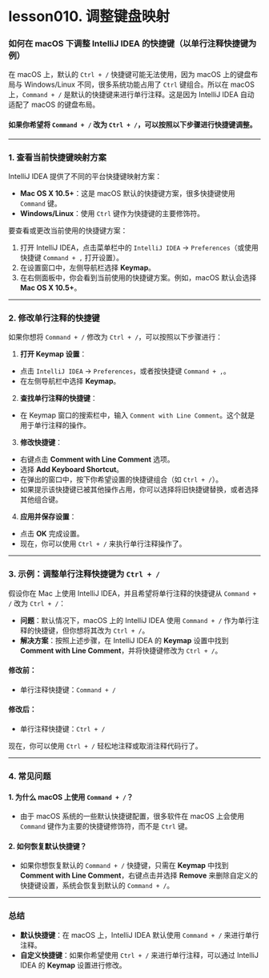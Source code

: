 # lesson010. 调整键盘映射

### 如何在 macOS 下调整 IntelliJ IDEA 的快捷键（以单行注释快捷键为例）

在 macOS 上，默认的 `Ctrl + /` 快捷键可能无法使用，因为 macOS 上的键盘布局与 Windows/Linux 不同，很多系统功能占用了 `Ctrl` 键组合。所以在 macOS 上，`Command + /` 是默认的快捷键来进行单行注释。这是因为 IntelliJ IDEA 自动适配了 macOS 的键盘布局。

#### 如果你希望将 `Command + /` 改为 `Ctrl + /`，可以按照以下步骤进行快捷键调整。

------

### 1. **查看当前快捷键映射方案**

IntelliJ IDEA 提供了不同的平台快捷键映射方案：

- **Mac OS X 10.5+**：这是 macOS 默认的快捷键方案，很多快捷键使用 `Command` 键。
- **Windows/Linux**：使用 `Ctrl` 键作为快捷键的主要修饰符。

要查看或更改当前使用的快捷键方案：

1. 打开 IntelliJ IDEA，点击菜单栏中的 `IntelliJ IDEA` -> `Preferences`（或使用快捷键 `Command + ,` 打开设置）。
2. 在设置窗口中，左侧导航栏选择 **Keymap**。
3. 在右侧面板中，你会看到当前使用的快捷键方案。例如，macOS 默认会选择 **Mac OS X 10.5+**。

------

### 2. **修改单行注释的快捷键**

如果你想将 `Command + /` 修改为 `Ctrl + /`，可以按照以下步骤进行：

1. **打开 Keymap 设置**：

- 点击 `IntelliJ IDEA` -> `Preferences`，或者按快捷键 `Command + ,`。
- 在左侧导航栏中选择 **Keymap**。

2. **查找单行注释的快捷键**：

- 在 Keymap 窗口的搜索栏中，输入 `Comment with Line Comment`。这个就是用于单行注释的操作。

3. **修改快捷键**：

- 右键点击 **Comment with Line Comment** 选项。
- 选择 **Add Keyboard Shortcut**。
- 在弹出的窗口中，按下你希望设置的快捷键组合（如 `Ctrl + /`）。
- 如果提示该快捷键已被其他操作占用，你可以选择将旧快捷键替换，或者选择其他组合键。

4. **应用并保存设置**：

- 点击 **OK** 完成设置。
- 现在，你可以使用 `Ctrl + /` 来执行单行注释操作了。

------

### 3. **示例：调整单行注释快捷键为** `Ctrl + /`

假设你在 Mac 上使用 IntelliJ IDEA，并且希望将单行注释的快捷键从 `Command + /` 改为 `Ctrl + /`：

- **问题**：默认情况下，macOS 上的 IntelliJ IDEA 使用 `Command + /` 作为单行注释的快捷键，但你想将其改为 `Ctrl + /`。
- **解决方案**：按照上述步骤，在 IntelliJ IDEA 的 **Keymap** 设置中找到 **Comment with Line Comment**，并将快捷键修改为 `Ctrl + /`。

#### 修改前：

- 单行注释快捷键：`Command + /`

#### 修改后：

- 单行注释快捷键：`Ctrl + /`

现在，你可以使用 `Ctrl + /` 轻松地注释或取消注释代码行了。

------

### 4. **常见问题**

#### 1. **为什么 macOS 上使用** `Command + /`**？**

- 由于 macOS 系统的一些默认快捷键配置，很多软件在 macOS 上会使用 `Command` 键作为主要的快捷键修饰符，而不是 `Ctrl` 键。

#### 2. **如何恢复默认快捷键？**

- 如果你想恢复默认的 `Command + /` 快捷键，只需在 **Keymap** 中找到 **Comment with Line Comment**，右键点击并选择 **Remove** 来删除自定义的快捷键设置，系统会恢复到默认的 `Command + /`。

------

### 总结

- **默认快捷键**：在 macOS 上，IntelliJ IDEA 默认使用 `Command + /` 来进行单行注释。
- **自定义快捷键**：如果你希望使用 `Ctrl + /` 来进行单行注释，可以通过 IntelliJ IDEA 的 **Keymap** 设置进行修改。